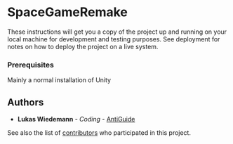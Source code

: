 # SpaceGameRemake

These instructions will get you a copy of the project up and running on your local machine for development and testing purposes. See deployment for notes on how to deploy the project on a live system.

### Prerequisites

Mainly a normal installation of Unity

## Authors

* **Lukas Wiedemann** - *Coding* - [AntiGuide](https://github.com/AntiGuide)

See also the list of [contributors](https://github.com/AntiGuide/SpaceGameRemake/contributors) who participated in this project.
